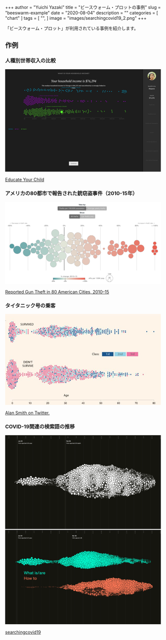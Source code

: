 +++
author = "Yuichi Yazaki"
title = "ビースウォーム・プロットの事例"
slug = "beeswarm-example"
date = "2020-08-04"
description = ""
categories = [
    "chart"
]
tags = [
    "",
]
image = "images/searchingcovid19_2.png"
+++

「ビースウォーム・プロット」が利用されている事例を紹介します。

<!--more-->

## 作例

### 人種別世帯収入の比較

![](images/BeeSwarm_income-1.png)

[Educate Your Child](https://gabriellelamarrlemee.github.io/thesis-simulation/)

### アメリカの80都市で報告された銃窃盗事件（2010-15年）

![](images/BeeSwarm_reportedgun-1.png)

[Reported Gun Theft in 80 American Cities, 2010–15](https://www.thetrace.org/features/stolen-guns-violent-crime-america/#interactive)



### タイタニック号の乗客

![](images/DfjgnOZXkAU0iMu.jpeg)

[Alan Smith on Twitter.](https://twitter.com/theboysmithy/status/1006801643076247552)

### COVID-19関連の検索語の推移

![](images/searchingcovid19_1-1.png)
![](images/searchingcovid19_2.png)

[searchingcovid19](https://searchingcovid19.com/)

